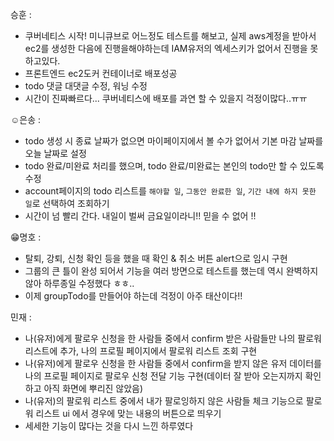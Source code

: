 승훈 :
- 쿠버네티스 시작! 미니큐브로 어느정도 테스트를 해보고, 실제 aws계정을 받아서 ec2를 생성한 다음에 진행을해야하는데 IAM유저의 엑세스키가 없어서 진행을 못하고있다.
- 프론트엔드 ec2도커 컨테이너로 배포성공
- todo 댓글 대댓글 수정, 워닝 수정
- 시간이 진짜빠르다... 쿠버네티스에 배포를 과연 할 수 있을지 걱정이많다..ㅠㅠ

☺은송 :  
- todo 생성 시 종료 날짜가 없으면 마이페이지에서 볼 수가 없어서 기본 마감 날짜를 오늘 날짜로 설정
- todo 완료/미완료 처리를 했으며, todo 완료/미완료는 본인의 todo만 할 수 있도록 수정
- account페이지의 todo 리스트를 `해야할 일`, `그동안 완료한 일`, `기간 내에 하지 못한 일`로 선택하여 조회하기
- 시간이 넘 빨리 간다. 내일이 벌써 금요일이라니!! 믿을 수 없어 !!

😁명호 :  
- 탈퇴, 강퇴, 신청 확인 등을 했을 때 확인 & 취소 버튼 alert으로 임시 구현
- 그룹의 큰 틀이 완성 되어서 기능을 여러 방면으로 테스트를 했는데 역시 완벽하지 않아 하루종일 수정했다 ㅎㅎ..
- 이제 groupTodo를 만들어야 하는데 걱정이 아주 태산이다!!

민재 :
- 나(유저)에게 팔로우 신청을 한 사람들 중에서 confirm 받은 사람들만 나의 팔로워 리스트에 추가, 나의 프로필 페이지에서 팔로워 리스트 조회 구현
- 나(유저)에게 팔로우 신청을 한 사람들 중에서 confirm을 받지 않은 유저 데이터를 나의 프로필 페이지로 팔로우 신청 전달 기능 구현(데이터 잘 받아 오는지까지 확인하고 아직 화면에 뿌리진 않았음)
- 나(유저)의 팔로워 리스트 중에서 내가 팔로잉하지 않은 사람들 체크 기능으로 팔로워 리스트 ui 에서 경우에 맞는 내용의 버튼으로 띄우기
- 세세한 기능이 많다는 것을 다시 느낀 하루였다
